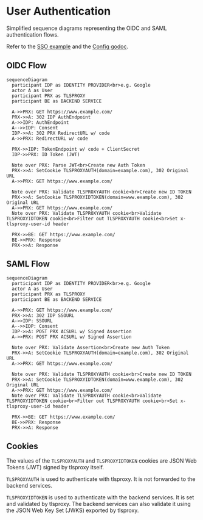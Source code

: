 # User Authentication

Simplified sequence diagrams representing the OIDC and SAML authentication flows.

Refer to the [SSO example](https://github.com/c2FmZQ/tlsproxy/blob/main/examples/sso/README.md) and the [Config godoc](https://pkg.go.dev/github.com/c2FmZQ/tlsproxy/proxy#Config).

## OIDC Flow

```mermaid
sequenceDiagram
  participant IDP as IDENTITY PROVIDER<br>e.g. Google
  actor A as User
  participant PRX as TLSPROXY
  participant BE as BACKEND SERVICE

  A->>PRX: GET https://www.example.com/
  PRX->>A: 302 IDP AuthEndpoint
  A->>IDP: AuthEndpoint
  A-->>IDP: Consent
  IDP->>A: 302 PRX RedirectURL w/ code
  A->>PRX: RedirectURL w/ code

  PRX->>IDP: TokenEndpoint w/ code + ClientSecret
  IDP->>PRX: ID Token (JWT)

  Note over PRX: Parse JWT<br>Create new Auth Token
  PRX->>A: SetCookie TLSPROXYAUTH(domain=example.com), 302 Original URL
  A->>PRX: GET https://www.example.com/

  Note over PRX: Validate TLSPROXYAUTH cookie<br>Create new ID TOKEN
  PRX->>A: SetCookie TLSPROXYIDTOKEN(domain=www.example.com), 302 Original URL
  A->>PRX: GET https://www.example.com/
  Note over PRX: Validate TLSPROXYAUTH cookie<br>Validate TLSPROXYIDTOKEN cookie<br>Filter out TLSPROXYAUTH cookie<br>Set x-tlsproxy-user-id header

  PRX->>BE: GET https://www.example.com/
  BE->>PRX: Response
  PRX->>A: Response
```

## SAML Flow

```mermaid
sequenceDiagram
  participant IDP as IDENTITY PROVIDER<br>e.g. Google
  actor A as User
  participant PRX as TLSPROXY
  participant BE as BACKEND SERVICE

  A->>PRX: GET https://www.example.com/
  PRX->>A: 302 IDP SSOURL
  A->>IDP: SSOURL
  A-->>IDP: Consent
  IDP->>A: POST PRX ACSURL w/ Signed Assertion
  A->>PRX: POST PRX ACSURL w/ Signed Assertion

  Note over PRX: Validate Assertion<br>Create new Auth Token
  PRX->>A: SetCookie TLSPROXYAUTH(domain=example.com), 302 Original URL
  A->>PRX: GET https://www.example.com/

  Note over PRX: Validate TLSPROXYAUTH cookie<br>Create new ID TOKEN
  PRX->>A: SetCookie TLSPROXYIDTOKEN(domain=www.example.com), 302 Original URL
  A->>PRX: GET https://www.example.com/
  Note over PRX: Validate TLSPROXYAUTH cookie<br>Validate TLSPROXYIDTOKEN cookie<br>Filter out TLSPROXYAUTH cookie<br>Set x-tlsproxy-user-id header

  PRX->>BE: GET https://www.example.com/
  BE->>PRX: Response
  PRX->>A: Response
```

## Cookies

The values of the `TLSPROXYAUTH` and `TLSPROXYIDTOKEN` cookies are JSON Web Tokens (JWT) signed by tlsproxy itself.

`TLSPROXYAUTH` is used to authenticate with tlsproxy. It is not forwarded to the backend services.

`TLSPROXYIDTOKEN` is used to authenticate with the backend services. It is set and validated by tlsproxy. The backend services can also validate it using the JSON Web Key Set (JWKS) exported by tlsproxy.
